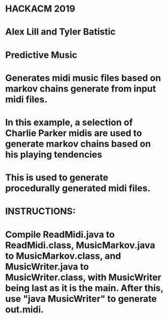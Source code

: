 # HACKACM 2019
# Alex Lill and Tyler Batistic
# Predictive Music
# Generates midi music files based on markov chains generate from input midi files.
# In this example, a selection of Charlie Parker midis are used to generate markov chains based on his playing tendencies
# This is used to generate procedurally generated midi files.

# INSTRUCTIONS:
# Compile ReadMidi.java to ReadMidi.class, MusicMarkov.java to MusicMarkov.class, and MusicWriter.java to MusicWriter.class, with MusicWriter being last as it is the main.  After this, use "java MusicWriter" to generate out.midi. 